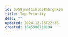 ```yaml
---
id: 9v58jmmf1ihl638hbrghk5m
title: Top Priority
desc: ""
updated: 2024-12-15T22:35
created: 1645906710194
---
```


